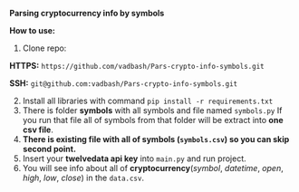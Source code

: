 **Parsing cryptocurrency info by symbols**

**How to use:**

1. Clone repo:

**HTTPS:**  `https://github.com/vadbash/Pars-crypto-info-symbols.git`

**SSH:**  `git@github.com:vadbash/Pars-crypto-info-symbols.git`

2. Install all libraries with command `pip install -r requirements.txt`
3. There is folder **symbols** with all symbols and file named `symbols.py`
If you run that file all of symbols from that folder will be extract into **one csv file**.
4. **There is existing file with all of symbols (`symbols.csv`) so you can skip second point.**
5. Insert your **twelvedata api key** into `main.py` and run project.
6. You will see info about all of **cryptocurrency**(*symbol*, *datetime*, *open*, *high*, *low*, *close*) in the `data.csv`.